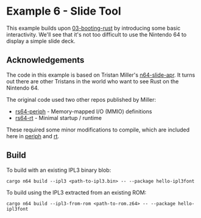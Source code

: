 # Example 6 - Slide Tool

This example builds upon [03-booting-rust](../examples/03-booting-rust) by introducing some basic interactivity. We'll see that it's not too difficult to use the Nintendo 64 to display a simple slide deck.

## Acknowledgements

The code in this example is based on Tristan Miller's [n64-slide-apr](https://github.com/monocasa/n64-slides-apr). It turns out there are other Tristans in the world who want to see Rust on the Nintendo 64.

The original code used two other repos published by Miller:

* [rs64-periph](https://github.com/monocasa/rs64-periph) - Memory-mapped I/O (MMIO) definitions
* [rs64-rt](https://github.com/monocasa/rs64-rt) - Minimal startup / runtime

These required some minor modifications to compile, which are included here in [periph](./periph) and [rt](./rt).

## Build

To build with an existing IPL3 binary blob:

    cargo n64 build --ipl3 <path-to-ipl3.bin> -- --package hello-ipl3font

To build using the IPL3 extracted from an existing ROM:

    cargo n64 build --ipl3-from-rom <path-to-rom.z64> -- --package hello-ipl3font
